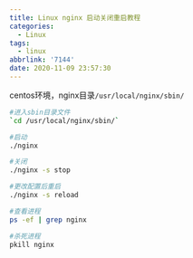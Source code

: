 ```yaml
---
title: Linux nginx 启动关闭重启教程
categories:
  - Linux
tags:
  - linux
abbrlink: '7144'
date: 2020-11-09 23:57:30
---
```


centos环境，nginx目录`/usr/local/nginx/sbin/`

``` bash
#进入sbin目录文件
`cd /usr/local/nginx/sbin/`

#启动
./nginx

#关闭
./nginx -s stop

#更改配置后重启  
./nginx -s reload

#查看进程
ps -ef | grep nginx

#杀死进程
pkill nginx
```
